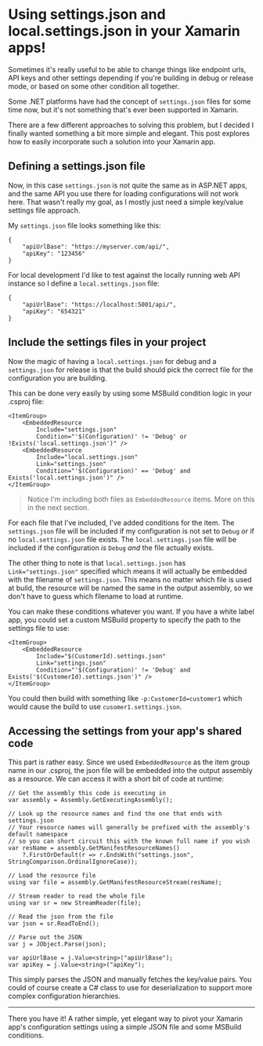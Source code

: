 # Using settings.json and local.settings.json in your Xamarin apps!

Sometimes it's really useful to be able to change things like endpoint urls, API keys and other settings depending if you're building in debug or release mode, or based on some other condition all together.

Some .NET platforms have had the concept of `settings.json` files for some time now, but it's not something that's ever been supported in Xamarin.

There are a few different approaches to solving this problem, but I decided I finally wanted something a bit more simple and elegant. This post explores how to easily incorporate such a solution into your Xamarin app.

## Defining a settings.json file

Now, in this case `settings.json` is not quite the same as in ASP.NET apps, and the same API you use there for loading configurations will not work here. That wasn't really my goal, as I mostly just need a simple key/value settings file approach.

My `settings.json` file looks something like this:

```
{
	"apiUrlBase": "https://myserver.com/api/",
	"apiKey": "123456"
}
```  

For local development I'd like to test against the locally running web API instance so I define a `local.settings.json` file:

```
{
  	"apiUrlBase": "https://localhost:5001/api/",
  	"apiKey": "654321"
}
```
    

## Include the settings files in your project

Now the magic of having a `local.settings.json` for debug and a `settings.json` for release is that the build should pick the correct file for the configuration you are building.

This can be done very easily by using some MSBuild condition logic in your .csproj file:

```
<ItemGroup>
	<EmbeddedResource
		Include="settings.json"
		Condition="'$(Configuration)' != 'Debug' or !Exists('local.settings.json')" />
	<EmbeddedResource
		Include="local.settings.json"
		Link="settings.json"
		Condition="'$(Configuration)' == 'Debug' and Exists('local.settings.json')" />
</ItemGroup>
```
    

> Notice I'm including both files as `EmbeddedResource` items. More on this in the next section.

For each file that I've included, I've added conditions for the item. The `settings.json` file will be included if my configuration is not set to `Debug` _or_ if no `local.settings.json` file exists. The `local.settings.json` file will be included if the configuration _is_ `Debug` _and_ the file actually exists.

The other thing to note is that `local.settings.json` has `Link="settings.json"` specified which means it will actually be embedded with the filename of `settings.json`. This means no matter which file is used at build, the resource will be named the same in the output assembly, so we don't have to guess which filename to load at runtime.

You can make these conditions whatever you want. If you have a white label app, you could set a custom MSBuild property to specify the path to the settings file to use:

```
<ItemGroup>
	<EmbeddedResource
		Include="$(CustomerId).settings.json"
		Link="settings.json"
		Condition="'$(Configuration)' != 'Debug' and Exists('$(CustomerId).settings.json')" />
</ItemGroup>
```
    

You could then build with something like `-p:CustomerId=customer1` which would cause the build to use `cusomer1.settings.json`.

## Accessing the settings from your app's shared code

This part is rather easy. Since we used `EmbeddedResource` as the item group name in our .csproj, the json file will be embedded into the output assembly as a resource. We can access it with a short bit of code at runtime:

```
// Get the assembly this code is executing in
var assembly = Assembly.GetExecutingAssembly();

// Look up the resource names and find the one that ends with settings.json
// Your resource names will generally be prefixed with the assembly's default namespace
// so you can short circuit this with the known full name if you wish
var resName = assembly.GetManifestResourceNames()
	?.FirstOrDefault(r => r.EndsWith("settings.json", StringComparison.OrdinalIgnoreCase));

// Load the resource file
using var file = assembly.GetManifestResourceStream(resName);

// Stream reader to read the whole file
using var sr = new StreamReader(file);

// Read the json from the file
var json = sr.ReadToEnd();

// Parse out the JSON
var j = JObject.Parse(json);

var apiUrlBase = j.Value<string>("apiUrlBase");
var apiKey = j.Value<string>("apiKey");
```
    

This simply parses the JSON and manually fetches the key/value pairs. You could of course create a C# class to use for deserialization to support more complex configuration hierarchies.

* * *

There you have it! A rather simple, yet elegant way to pivot your Xamarin app's configuration settings using a simple JSON file and some MSBuild conditions.
